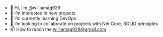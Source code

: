 - 👋 Hi, I’m @williamag929
- 👀 I’m interested in new projects
- 🌱 I’m currently learning DevOps
- 💞️ I’m looking to collaborate on projects with Net Core, SOLID principles
- 📫 How to reach me williamag929@gmail.com

<!---
williamag929/williamag929 is a ✨ special ✨ repository because its `README.md` (this file) appears on your GitHub profile.
You can click the Preview link to take a look at your changes.
--->
